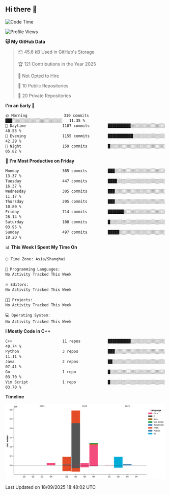 ## Hi there 👋

<!--  ![Top Langs](https://github-readme-stats.vercel.app/api/top-langs/?username=ScottZhang812) -->

<!--START_SECTION:waka-->
![Code Time](http://img.shields.io/badge/Code%20Time-107%20hrs%2057%20mins-blue)

![Profile Views](http://img.shields.io/badge/Profile%20Views-0-blue)

**🐱 My GitHub Data** 

> 📦 45.6 kB Used in GitHub's Storage 
 > 
> 🏆 121 Contributions in the Year 2025
 > 
> 🚫 Not Opted to Hire
 > 
> 📜 10 Public Repositories 
 > 
> 🔑 20 Private Repositories 
 > 
**I'm an Early 🐤** 

```text
🌞 Morning                310 commits         ███░░░░░░░░░░░░░░░░░░░░░░   11.35 % 
🌆 Daytime                1107 commits        ██████████░░░░░░░░░░░░░░░   40.53 % 
🌃 Evening                1155 commits        ███████████░░░░░░░░░░░░░░   42.29 % 
🌙 Night                  159 commits         █░░░░░░░░░░░░░░░░░░░░░░░░   05.82 % 
```
📅 **I'm Most Productive on Friday** 

```text
Monday                   365 commits         ███░░░░░░░░░░░░░░░░░░░░░░   13.37 % 
Tuesday                  447 commits         ████░░░░░░░░░░░░░░░░░░░░░   16.37 % 
Wednesday                305 commits         ███░░░░░░░░░░░░░░░░░░░░░░   11.17 % 
Thursday                 295 commits         ███░░░░░░░░░░░░░░░░░░░░░░   10.80 % 
Friday                   714 commits         ███████░░░░░░░░░░░░░░░░░░   26.14 % 
Saturday                 108 commits         █░░░░░░░░░░░░░░░░░░░░░░░░   03.95 % 
Sunday                   497 commits         █████░░░░░░░░░░░░░░░░░░░░   18.20 % 
```


📊 **This Week I Spent My Time On** 

```text
🕑︎ Time Zone: Asia/Shanghai

💬 Programming Languages: 
No Activity Tracked This Week

🔥 Editors: 
No Activity Tracked This Week

🐱‍💻 Projects: 
No Activity Tracked This Week

💻 Operating System: 
No Activity Tracked This Week
```

**I Mostly Code in C++** 

```text
C++                      11 repos            ██████████░░░░░░░░░░░░░░░   40.74 % 
Python                   3 repos             ███░░░░░░░░░░░░░░░░░░░░░░   11.11 % 
Java                     2 repos             ██░░░░░░░░░░░░░░░░░░░░░░░   07.41 % 
Go                       1 repo              █░░░░░░░░░░░░░░░░░░░░░░░░   03.70 % 
Vim Script               1 repo              █░░░░░░░░░░░░░░░░░░░░░░░░   03.70 % 
```



**Timeline**

![Lines of Code chart](https://raw.githubusercontent.com/ScottZhang812/ScottZhang812/main/assets/bar_graph.png)


 Last Updated on 18/09/2025 18:48:02 UTC
<!--END_SECTION:waka-->


<!--
**ScottZhang812/ScottZhang812** is a ✨ _special_ ✨ repository because its `README.md` (this file) appears on your GitHub profile.

Here are some ideas to get you started:

- 🔭 I’m currently working on ...
- 🌱 I’m currently learning ...
- 👯 I’m looking to collaborate on ...
- 🤔 I’m looking for help with ...
- 💬 Ask me about ...
- 📫 How to reach me: ...
- 😄 Pronouns: ...
- ⚡ Fun fact: ...
-->
